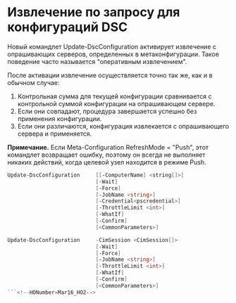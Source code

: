# Извлечение по запросу для конфигураций DSC

Новый командлет Update-DscConfiguration активирует извлечение с опрашивающих серверов, определенных в метаконфигурации. Такое поведение часто называется "оперативным извлечением". 

После активации извлечение осуществляется точно так же, как и в обычном случае:

1. Контрольная сумма для текущей конфигурации сравнивается с контрольной суммой конфигурации на опрашивающем сервере. 
2. Если они совпадают, процедура завершается успешно без применения конфигурации. 
3. Если они различаются, конфигурация извлекается с опрашивающего сервера и применяется.

**Примечание.** Если Meta-Configuration RefreshMode = "Push", этот командлет возвращает ошибку, поэтому он всегда не выполняет никаких действий, когда целевой узел находится в режиме Push.

```PowerShell
Update-DscConfiguration     [[-ComputerName] <string[]>] 
                            [-Wait]
                            [-Force] 
                            [-JobName <string>] 
                            [-Credential<pscredential>] 
                            [-ThrottleLimit <int>] 
                            [-WhatIf] 
                            [-Confirm] 
                            [<CommonParameters>]

Update-DscConfiguration     -CimSession <CimSession[]> 
                            [-Wait] 
                            [-Force] 
                            [-JobName <string>] 
                            [-ThrottleLimit <int>]
                            [-WhatIf] 
                            [-Confirm] 
                            [<CommonParameters>]
```<!--HONumber=Mar16_HO2-->
